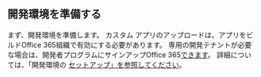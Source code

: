 ## <a name="prepare-your-development-environment"></a>開発環境を準備する

まず、開発環境を準備します。 カスタム アプリのアップロードは、アプリをビルドOffice 365組織で有効にする必要があります。 専用の開発テナントが必要な場合は、開発者プログラムにサインアップOffice 365[できます](https://developer.microsoft.com/office/dev-program)。 詳細については、「開発環境の [セットアップ」を参照してください](~/concepts/build-and-test/prepare-your-o365-tenant.md)。